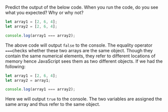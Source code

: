 Predict the output of the below code. When you run the code, do you see what you expected? Why or why not?

```js
let array1 = [2, 6, 4];
let array2 = [2, 6, 4];

console.log(array1 === array2);
```

The above code will output `false` to the console.  The equality operator  `===`checks whether these two arrays are the same object.  Though they contain the same numerical elements, they refer to different locations of memory hence JavaScript sees them as two different objects.  If we had the following:

```javascript
let array1 = [2, 6, 4];
let array2 = array1;

console.log(array1 === array2);
```

Here we will output `true` to the console.  The two variables are assigned the same array and thus refer to the same object.